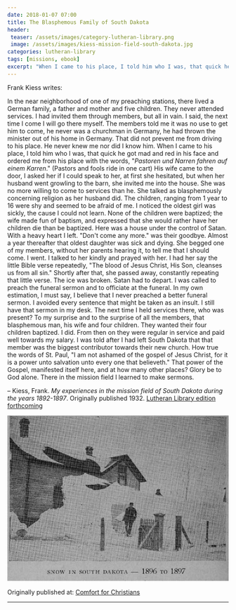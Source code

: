 ```yaml
---
date: 2018-01-07 07:00
title: The Blasphemous Family of South Dakota
header:
 teaser: /assets/images/category-lutheran-library.png
 image: /assets/images/kiess-mission-field-south-dakota.jpg
categories: lutheran-library
tags: [missions, ebook]
excerpt: "When I came to his place, I told him who I was, that quick he got mad and red in his face and ordered me from his place with the words, 'Pastors and fools ride in one cart'"
---
```


Frank Kiess writes:

In the near neighborhood of one of my preaching stations, there lived a German family, a father and mother and five children. They never attended services. I had invited them through members, but all in vain. I said, the next time I come I will go there myself. The members told me it was no use to get him to come, he never was a churchman in Germany, he had thrown the minister out of his home in Germany. That did not prevent me from driving to his place. He never knew me nor did I know him. When I came to his place, I told him who I was, that quick he got mad and red in his face and ordered me from his place with the words, "_Pastoren und Narren fahren auf einem Karren_." (Pastors and fools ride in one cart) His wife came to the door, I asked her if I could speak to her, at first she hesitated, but when her husband went growling to the barn, she invited me into the house. She was no more willing to come to services than he. She talked as blasphemously concerning religion as her husband did. The children, ranging from 1 year to 16 were shy and seemed to be afraid of me. I noticed the oldest girl was sickly, the cause I could not learn. None of the children were baptized; the wife made fun of baptism, and expressed that she would rather have her children die than be baptized. Here was a house under the control of Satan. With a heavy heart I left. "Don't come any more." was their goodbye. Almost a year thereafter that oldest daughter was sick and dying. She begged one of my members, without her parents hearing it, to tell me that I should come. I went. I talked to her kindly and prayed with her. I had her say the little Bible verse repeatedly, "The blood of Jesus Christ, His Son, cleanses us from all sin." Shortly after that, she passed away, constantly repeating that little verse. The ice was broken. Satan had to depart. I was called to preach the funeral sermon and to officiate at the funeral. In my own estimation, I must say, I believe that I never preached a better funeral sermon. I avoided every sentence that might be taken as an insult. I still have that sermon in my desk. The next time I held services there, who was present? To my surprise and to the surprise of all the members, that blasphemous man, his wife and four children. They wanted their four children baptized. I did. From then on they were regular in service and paid well towards my salary. I was told after I had left South Dakota that that member was the biggest contributor towards their new church. How true the words of St. Paul, "I am not ashamed of the gospel of Jesus Christ, for it is a power unto salvation unto every one that believeth." That power of the Gospel, manifested itself here, and at how many other places? Glory be to God alone. There in the mission field I learned to make sermons.


– Kiess, Frank.  _My experiences in the mission field of South Dakota during the years 1892-1897_. Originally published 1932.  [Lutheran Library edition forthcoming](http://www.lutheranlibrary.org/) 

![South Dakota Blizzard](/assets/images/kiess-mission-field-south-dakota-2.jpg)

<div>Originally published at: <a href='http://www.alecsatin.com/'>Comfort for Christians</a></div>

---

